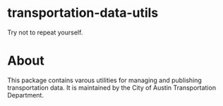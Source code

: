 # transportation-data-utils
Try not to repeat yourself.

# About
This package contains varous utilities for managing and publishing transportation data. It is maintained by the City of Austin Transportation Department.